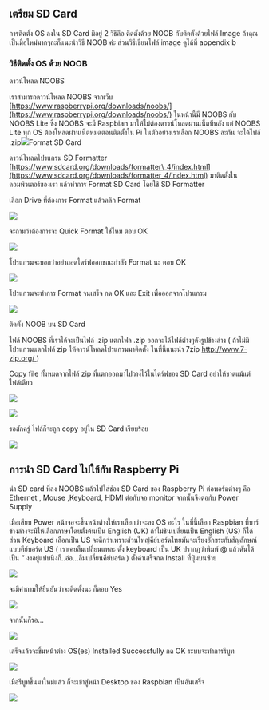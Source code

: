 ## เตรียม SD Card

การติดตั้ง OS ลงใน SD Card มีอยู่ 2 วิธีคือ ติดตั้งด้วย NOOB กับติดตั้งด้วยไฟล์ Image ถ้าคุณเป็นมือใหม่มากๆละก็แนะนำวิธี NOOB ค่ะ ส่วนวิธีเขียนไฟล์ image ดูได้ที่ appendix b

### วิธีติดตั้ง OS ด้วย NOOB

ดาวน์โหลด NOOBS

เราสามารถดาวน์โหลด NOOBS จากเว็บ [https://www.raspberrypi.org/downloads/noobs/](https://www.raspberrypi.org/downloads/noobs/) ในหน้านี้มี NOOBS กับ NOOBS Lite ซึ่ง NOOBS จะมี Raspbian มาให้ไม่ต้องดาวน์โหลดผ่านเน็ตทีหลัง แต่ NOOBS Lite ทุก OS ต้องโหลดผ่านเน็ตหมดตอนติดตั้งใน Pi ในตัวอย่างเราเลือก NOOBS ละกัน จะได้ไฟล์ .zip![](/assets/nbnoobs.jpg)Format SD Card

ดาวน์โหลดโปรแกรม SD Formatter [https://www.sdcard.org/downloads/formatter\_4/index.html](https://www.sdcard.org/downloads/formatter_4/index.html) มาติดตั้งในคอมพิวเตอร์ของเรา แล้วทำการ Format SD Card โดยใช้  SD Formatter

เลือก Drive ที่ต้องการ Format แล้วคลิก Format

![](/assets/Sketch5.png)

จะถามว่าต้องการจะ Quick Format ใช่ไหม ตอบ OK

![](/assets/Sketch6.png)

โปรแกรมจะบอกว่าอย่าถอดไดร์ฟออกขณะกำลัง Format นะ ตอบ OK

![](/assets/Sketch7.png)

โปรแกรมจะทำการ Format จนเสร็จ กด OK และ Exit เพื่อออกจากโปรแกรม

![](/assets/Sketch8.png)

ติดตั้ง NOOB บน SD Card

ไฟล์ NOOBS ที่เราได้จะเป็นไฟล์ .zip แตกไฟล .zip ออกจะได้ไฟล์ต่างๆดังรูปข้างล่าง \( ถ้าไม่มีโปรแกรมแตกไฟล์ zip ให้ดาวน์โหลดโปรแกรมมาติดตั้ง ในที่นี้แนะนำ 7zip [http://www.7-zip.org/ ](http://www.7-zip.org/)\)

Copy file ทั้งหมดจากไฟล์ zip ที่แตกออกมาไปวางไว้ในไดร์ฟของ SD Card อย่าให้ขาดแม้แต่ไฟล์เดียว

![](/assets/copynoobs.jpg)

![](/assets/Sketch10.png)

รอสักครู่ ไฟล์ก็จะถูก copy อยู่ใน SD Card เรียบร้อย

![](/assets/pastefinish.jpg)

## การนำ SD Card ไปใช้กับ Raspberry Pi

นำ SD card ที่ลง NOOBS แล้วไปใส่ช่อง SD Card ของ Raspberry Pi ต่อพอร์ตต่างๆ คือ Ethernet , Mouse ,Keyboard, HDMI ต่อกับจอ monitor จากนั้นจึงต่อกับ Power Supply

เมื่อเสียบ Power หน้าจอจะขึ้นหน้าต่างให้เราเลือกว่าจะลง OS อะไร ในที่นี้เลือก Raspbian ที่บาร์ข้างล่างจะมีให้เลือกภาษาโดยตั้งต้นเป็น English \(UK\) ถ้าไม่ชินเปลี่ยนเป็น English \(US\) ก็ได้ ส่วน Keyboard เลือกเป็น US จะดีกว่าเพราะส่วนใหญ่คีย์บอร์ดไทยมันจะเรียงอักขระกับสัญลักษณ์แบบคีย์บอร์ด US \( เราเคยลืมเปลี่ยนแหละ ตั้ง keyboard เป็น UK ปรากฎว่าพิมพ์ @ แล้วดันได้เป็น ” งงอยู่แปบนึงก็..อ่อ...ลืมเปลี่ยนคีย์บอร์ด \) ตั้งค่าเสร็จกด Install ที่ปุ่มบนซ้าย

![](/assets/install1.jpg)

จะมีคำถามให้ยืนยันว่าจะติดตั้งนะ ก็ตอบ Yes

![](/assets/install2.jpg)

จากนั้นก็รอ...

![](/assets/install3.jpg)

เสร็จแล้วจะขึ้นหน้าต่าง OS\(es\) Installed Successfully กด OK ระบบจะทำการรีบูท

![](/assets/install5.jpg)

เมื่อรีบูทขึ้นมาใหม่แล้ว ก็จะเข้าสู่หน้า Desktop ของ Raspbian เป็นอันเสร็จ

![](/assets/install6.jpg)


